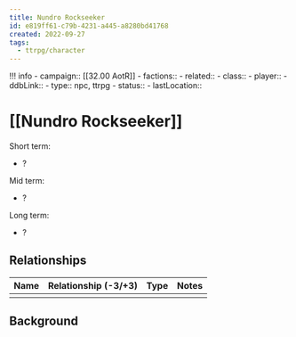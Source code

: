 ```yaml
---
title: Nundro Rockseeker
id: e819ff61-c79b-4231-a445-a8280bd41768
created: 2022-09-27
tags:
  - ttrpg/character
---
```


!!! info
    - campaign:: [[32.00 AotR]]
    - factions:: 
    - related:: 
    - class:: 
    - player:: 
    - ddbLink:: 
    - type:: npc, ttrpg
    - status:: 
    - lastLocation:: 

# [[Nundro Rockseeker]]



Short term:
 - ?

Mid term:
- ?

Long term:
- ?

## Relationships

| Name    | Relationship (-3/+3) | Type | Notes  |
| ------- | :------------------: | ---- | ------ |
|         |                      |      |        |  

## Background
